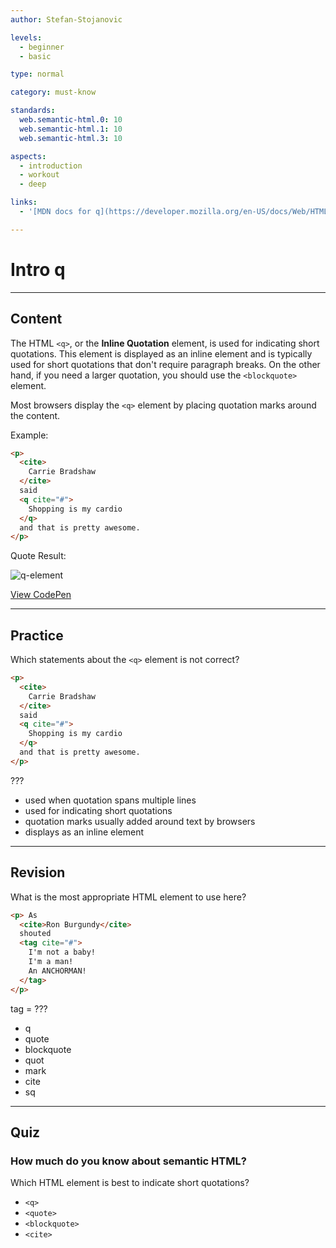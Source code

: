 ```yaml
---
author: Stefan-Stojanovic

levels:
  - beginner
  - basic

type: normal

category: must-know

standards:
  web.semantic-html.0: 10
  web.semantic-html.1: 10
  web.semantic-html.3: 10

aspects:
  - introduction
  - workout
  - deep

links:
  - '[MDN docs for q](https://developer.mozilla.org/en-US/docs/Web/HTML/Element/q){website}'

---
```

# Intro q
---
## Content

The HTML `<q>`, or the **Inline Quotation** element, is used for indicating short quotations. This element is displayed as an inline element and is typically used for short quotations that don't require paragraph breaks. On the other hand, if you need a larger quotation, you should use the `<blockquote>` element.

Most browsers display the `<q>` element by placing quotation marks around the content.

Example:
```html
<p>
  <cite>
    Carrie Bradshaw
  </cite>
  said
  <q cite="#">
    Shopping is my cardio
  </q>
  and that is pretty awesome.
</p>
```

Quote Result:

![q-element](https://img.enkipro.com/377c590f47e82022e7b3d27d90ec4a20.png)

[View CodePen](https://codepen.io/enkidevs/pen/gKBYJO)

---
## Practice

Which statements about the `<q>` element is not correct?

```html
<p>
  <cite>
    Carrie Bradshaw
  </cite>
  said
  <q cite="#">
    Shopping is my cardio
  </q>
  and that is pretty awesome.
</p>
```

???

* used when quotation spans multiple lines
* used for indicating short quotations
* quotation marks usually added around text by browsers
* displays as an inline element


---
## Revision

What is the most appropriate HTML element to use here?

```html
<p> As
  <cite>Ron Burgundy</cite>
  shouted
  <tag cite="#">
    I'm not a baby!
    I'm a man!
    An ANCHORMAN!
  </tag>
</p>

```

tag = ???

* q
* quote
* blockquote
* quot
* mark
* cite
* sq

---
## Quiz

### How much do you know about semantic HTML?

Which HTML element is best to indicate short quotations?

* `<q>`
* `<quote>`
* `<blockquote>`
* `<cite>`
